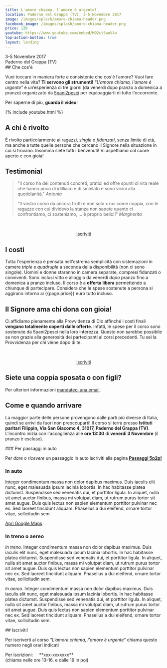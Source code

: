 ```yaml
---
title: L'amore chiama, l'amore è urgente!
location: Paderno del Grappa (TV), 3-5 Novembre 2017
image: /images/splash/amore-chiama-header.png
facebook_image: /images/splash/amore-chiama-header.png
price: 120
youtube: https://www.youtube.com/embed/M92ctSwuV4o
top-action-button: true
layout: landing
---
```

<div class="light-section  padding-2-bottom">
<div class="max-width margin-auto padding-2-side" markdown="1">

<div class="relevant-box">
<div class="relevant-text">3-5 Novembre 2017</div>
<div class="relevant-subtext">Paderno del Grappa (TV)</div>
</div>
## Che cos'è

Vuoi toccare in maniera forte e consistente che cos'è l’amore? Vuoi fare centro nella vita? **Ti servono gli strumenti!** *"L'amore chiama, l'amore è urgente"* è un’esperienza di tre giorni (da venerdì dopo pranzo a domenica a pranzo) organizzato da [5pani2pesci](http://5p2p.it) per equipaggiarti di tutto l'occorrente.

Per saperne di più, **guarda il video**!


</div>

{% include youtube.html %}

</div>

<div id="a-chi">
<div class="max-width margin-auto padding-2-side padding-2-bottom" markdown="1">

## A chi è rivolto

È rivolto particolarmente ai ragazzi, _single_ o _fidanzati_, senza limite di età, ma anche a tutte quelle persone che cercano il Signore nella situazione in cui si trovano. Insomma siete tutti i benvenuti! Vi aspettiamo col cuore aperto e con gioia!

<!-- **Hai ulteriori domande?** Prima di scrivere, visita [la pagina delle domande frequenti]()! -->

</div>
</div>


<div id="testimonial" class="light-section">
<div class="max-width margin-auto padding-2-side padding-2-bottom" markdown="1">

## Testimonial

<!-- Cosa dice chi ha già partecipato prima di te: -->

> "Il corso ha dei contenuti concreti, pratici ed offre spunti di vita reale che hanno poco di idilliaco e di smielato e sono vicini alla quotidianità." <cite>Antonia</cite>
>
> "Il vostro corso da ancora frutti e non solo x noi come coppia, con le ragazze con cui dividevo la stanza non sapete quanto ci confrontiamo, ci sosteniamo, ... è proprio bello!!" <cite>Margherita</cite>

<div style="text-align: center">
<div style="height: 2rem;"></div>
<a data-scroll href="#anchor"><span class="main-btn">Iscriviti</span></a>
</div>


</div>
</div>

<div id="costi">
<div class="max-width margin-auto padding-2-side padding-2-bottom" markdown="1">

## I costi

Tutta l'esperienza è pensata nell'estrema semplicità con sistemazioni in camere *triple* e *quadruple* a seconda della disponibilità (non ci sono singole). Uomini e donne staranno in camera separate, compresi fidanzati o conviventi. Sono inclusi vitto e alloggio da venerdì _dopo_ pranzo fino a domenica a pranzo incluso. Il corso è a **offerta libera** permettendo a chiunque di partecipare. Considera che le spese sostenute a persona si aggirano intorno ai <span class="underline">{{page.price}} euro tutto incluso</span>.

</div>
</div>
<div class="light-section">
<div class="max-width margin-auto padding-2-side padding-2-bottom" markdown="1">

## Il Signore ama chi dona con gioia!

Ci affidiamo pienamente alla Provvidenza di Dio affinché i costi finali **vengano totalmente coperti dalle offerte**. Infatti, le spese per il corso sono sostenute da 5pani2pesci nella loro interezza. Questo non sarebbe possibile se non grazie alla generosità dei partecipanti ai corsi precedenti. Tu sei la Provvidenza per chi viene dopo di te.

<div style="text-align: center">
<div style="height: 2rem;"></div>
<a data-scroll href="#anchor"><span class="main-btn">Iscriviti</span></a>
</div>

</div>
</div>

<div id="costi">
<div class="max-width margin-auto padding-2-side padding-2-bottom" markdown="1">

## Siete una coppia sposata o con figli?

Per ulteriori informazioni [mandateci una email](mailto:corsi@5p2p.it).


</div>
</div>


<div id="come" class="light-section">
<div class="max-width margin-auto padding-2-side padding-2-bottom" markdown="1">


## Come e quando arrivare

La maggior parte delle persone provengono dalle parti più diverse di Italia, quindi se arrivi da fuori non preoccuparti! Il corso si terrà presso **Istituti paritari Filippin, Via San Giacomo 4,
31017, Paderno del Grappa (TV)**. L'incontro inizia con l'accoglienza alle **ore 13:30** di **venerdì 3 Novembre** (il pranzo è escluso).




<div class="important message" markdown="1">
### <i class="fa fa-map-marker padding-1-right" aria-hidden="true"></i> Per passaggi in auto

Per *dare* o *ricevere* un passaggio in auto iscriviti alla pagina **[Passaggi 5p2p!](https://www.facebook.com/groups/335153533552443/)**
</div>


### <i class="fa fa-car padding-1-right" aria-hidden="true"></i> In auto

Integer condimentum massa non dolor dapibus maximus. Duis iaculis elit nunc, eget malesuada ipsum lacinia lobortis. In hac habitasse platea dictumst. Suspendisse sed venenatis dui, et porttitor ligula. In aliquet, nulla sit amet auctor finibus, massa mi volutpat diam, ut rutrum purus tortor sit amet augue. Duis quis lectus non sapien elementum porttitor pulvinar nec ex. Sed laoreet tincidunt aliquam. Phasellus a dui eleifend, ornare tortor vitae, sollicitudin sem.

[Apri Google Maps](https://www.google.it/maps/place/Casa+Di+Spiritualita'+Armida+Barelli/@40.6378053,14.4149224,13.47z/data=!4m5!3m4!1s0x133b99012d6b0285:0x79254728b44c664d!8m2!3d40.6470276!4d14.4222407?hl=en)

### <i class="fa fa-plane padding-1-right" aria-hidden="true"></i> In treno o aereo

_In treno._ Integer condimentum massa non dolor dapibus maximus. Duis iaculis elit nunc, eget malesuada ipsum lacinia lobortis. In hac habitasse platea dictumst. Suspendisse sed venenatis dui, et porttitor ligula. In aliquet, nulla sit amet auctor finibus, massa mi volutpat diam, ut rutrum purus tortor sit amet augue. Duis quis lectus non sapien elementum porttitor pulvinar nec ex. Sed laoreet tincidunt aliquam. Phasellus a dui eleifend, ornare tortor vitae, sollicitudin sem.

_In aereo._ Integer condimentum massa non dolor dapibus maximus. Duis iaculis elit nunc, eget malesuada ipsum lacinia lobortis. In hac habitasse platea dictumst. Suspendisse sed venenatis dui, et porttitor ligula. In aliquet, nulla sit amet auctor finibus, massa mi volutpat diam, ut rutrum purus tortor sit amet augue. Duis quis lectus non sapien elementum porttitor pulvinar nec ex. Sed laoreet tincidunt aliquam. Phasellus a dui eleifend, ornare tortor vitae, sollicitudin sem.

</div>
</div>


<div id="anchor" >
<div class="max-width margin-auto padding-2-side padding-2-bottom" markdown="1">
<div class="center"  markdown="1">
## Iscriviti!
</div>

Per iscriverti al corso *"L'amore chiama, l'amore è urgente"* chiama questo numero negli orari indicati

<div class="box light margin-auto" markdown="1">
Per iscrizioni: &nbsp; &nbsp; **xxx-xxxxxxx** &nbsp;<br>
</div>
<div class="center small-text">(chiama nelle ore 13-16, e dalle 19 in poi)</div>


</div>
</div>

<!-- <div class="center small-text" style="padding-top: 4rem;">
In collaborazione con la pastorale giovanile dell’Arcidiocesi di Sorrento Castellammare di Stabia e Nuova Evangelizzazione Ekippà
</div> -->
